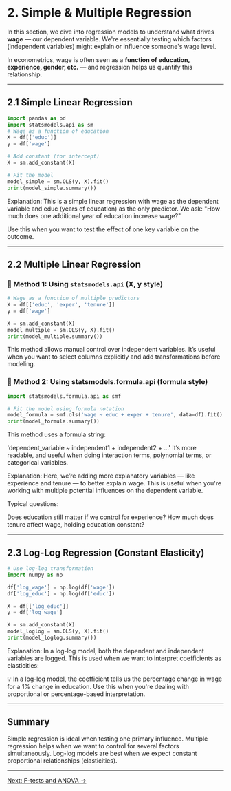 # 2. Simple & Multiple Regression

In this section, we dive into regression models to understand what drives **wage** — our dependent variable. We're essentially testing which factors (independent variables) might explain or influence someone's wage level.

In econometrics, wage is often seen as a **function of education, experience, gender, etc.** — and regression helps us quantify this relationship.

---

## 2.1 Simple Linear Regression

```python
import pandas as pd
import statsmodels.api as sm
# Wage as a function of education
X = df[['educ']]
y = df['wage']

# Add constant (for intercept)
X = sm.add_constant(X)

# Fit the model
model_simple = sm.OLS(y, X).fit()
print(model_simple.summary())

```
Explanation:
This is a simple linear regression with wage as the dependent variable and educ (years of education) as the only predictor.
We ask: "How much does one additional year of education increase wage?"

Use this when you want to test the effect of one key variable on the outcome.

---
## 2.2 Multiple Linear Regression

### 📘 Method 1: Using `statsmodels.api` (X, y style)
```python
# Wage as a function of multiple predictors
X = df[['educ', 'exper', 'tenure']]
y = df['wage']

X = sm.add_constant(X)
model_multiple = sm.OLS(y, X).fit()
print(model_multiple.summary())
```
This method allows manual control over independent variables. It’s useful when you want to select columns explicitly and add transformations before modeling.

### 📘 Method 2: Using statsmodels.formula.api (formula style)
```python
import statsmodels.formula.api as smf

# Fit the model using formula notation
model_formula = smf.ols('wage ~ educ + exper + tenure', data=df).fit()
print(model_formula.summary())
```
This method uses a formula string:

'dependent_variable ~ independent1 + independent2 + ...'
It’s more readable, and useful when doing interaction terms, polynomial terms, or categorical variables.

Explanation:
Here, we’re adding more explanatory variables — like experience and tenure — to better explain wage.
This is useful when you're working with multiple potential influences on the dependent variable.

Typical questions:

Does education still matter if we control for experience?
How much does tenure affect wage, holding education constant?

---

## 2.3 Log-Log Regression (Constant Elasticity)

```python
# Use log-log transformation
import numpy as np

df['log_wage'] = np.log(df['wage'])
df['log_educ'] = np.log(df['educ'])

X = df[['log_educ']]
y = df['log_wage']

X = sm.add_constant(X)
model_loglog = sm.OLS(y, X).fit()
print(model_loglog.summary())
```
Explanation:
In a log-log model, both the dependent and independent variables are logged.
This is used when we want to interpret coefficients as elasticities:

💡 In a log-log model, the coefficient tells us the percentage change in wage for a 1% change in education.
Use this when you're dealing with proportional or percentage-based interpretation.

---

## Summary

Simple regression is ideal when testing one primary influence.
Multiple regression helps when we want to control for several factors simultaneously.
Log-log models are best when we expect constant proportional relationships (elasticities).

---

[Next: F-tests and ANOVA →](../3_f_tests_anova/README.md)


